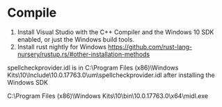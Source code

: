 # Compile
1) Install Visual Studio with the C++ Compiler and the Windows 10 SDK enabled, or just the Windows build tools.
2) Install rust nightly for Windows https://github.com/rust-lang-nursery/rustup.rs/#other-installation-methods


spellcheckprovider.idl is in
C:\Program Files (x86)\Windows Kits\10\Include\10.0.17763.0\um\spellcheckprovider.idl
after installing the Windows SDK

C:\Program Files (x86)\Windows Kits\10\bin\10.0.17763.0\x64\midl.exe